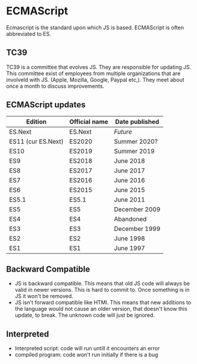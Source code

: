 # ECMAScript
Ecmascript is the standard upon which JS is based. ECMAScript is often abbreviated to ES. 

## TC39
TC39 is a committee that evolves JS. They are responsible for updating JS. This committee exist of employees from multiple organizations that are involveld with JS. (Apple, Mozilla, Google, Paypal etc,). They meet about once a month to discuss improvements.

## ECMAScript updates
| Edition                | Official name | Date published      |
| ---------------------- |---------------|---------------------|
| ES.Next                | ES.Next       | *Future*            |
| ES11 (cur ES.Next)     | ES2020        | Summer 2020?        |
| ES10                   | ES2019        | Summer 2019         |
| ES9                    | ES2018        | June 2018           |
| ES8                    | ES2017        | June 2017           |
| ES7                    | ES2016        | June 2016           |
| ES6                    | ES2015        | June 2015           |
| ES5.1                  | ES5.1         | June 2011           |
| ES5                    | ES5           | December 2009       |
| ES4                    | ES4           | Abandoned           |
| ES3                    | ES3           | December 1999       |
| ES2                    | ES2           | June 1998           |
| ES1                    | ES1           | June 1997           |

## Backward Compatible
- JS is backward compatible. This means that old JS code will always be valid in newer versions. This is hard to commit to. Once something is in JS it won't be removed.
- JS isn't forward compatible like HTMl. This means that new additions to the language would not cause an older version, that doesn't know this update, to break. The unknown code will just be ignored.

## Interpreted
- Interpreted script: code will run untill it encounters an error
- compiled program: code won't run initially if there is a bug
